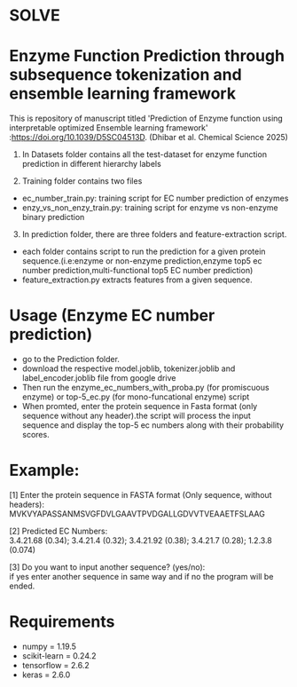 # SOLVE
# Enzyme Function Prediction through subsequence tokenization and ensemble learning framework
This is repository of manuscript titled 'Prediction of Enzyme function using interpretable optimized Ensemble learning framework' :https://doi.org/10.1039/D5SC04513D. (Dhibar et al. Chemical Science 2025)
1. In Datasets folder contains all the test-dataset for enzyme function prediction in different hierarchy labels

2. Training folder contains two files 
- ec_number_train.py: training script for EC number prediction of enzymes
- enzy_vs_non_enzy_train.py: training script for enzyme vs non-enzyme binary prediction

3. In prediction folder, there are three folders and feature-extraction script.
- each folder contains script to run the prediction for a given protein sequence.(i.e:enzyme or non-enzyme prediction,enzyme top5 ec number prediction,multi-functional top5 EC number prediction)
- feature_extraction.py extracts features from a given sequence.

# Usage (Enzyme EC number prediction)
- go to the Prediction folder.
- download the respective model.joblib, tokenizer.joblib and label_encoder.joblib file from google drive
- Then run the enzyme_ec_numbers_with_proba.py (for promiscuous enzyme) or top-5_ec.py (for mono-funcational enzyme) script
- When promted, enter the protein sequence in Fasta format (only sequence without any header).the script will process the input sequence and display the top-5 ec numbers along with their probability scores.
# Example:
[1] Enter the protein sequence in FASTA format (Only sequence, without headers):  
    MVKVYAPASSANMSVGFDVLGAAVTPVDGALLGDVVTVEAAETFSLAAG 
    
[2] Predicted EC Numbers:  
    3.4.21.68 (0.34); 3.4.21.4 (0.32); 3.4.21.92 (0.38); 3.4.21.7 (0.28); 1.2.3.8 (0.074)
    
[3] Do you want to input another sequence? (yes/no):  
    if yes enter another sequence in same way and if no the program will be ended.
# Requirements
- numpy        = 1.19.5
- scikit-learn = 0.24.2
- tensorflow   = 2.6.2
- keras        = 2.6.0
